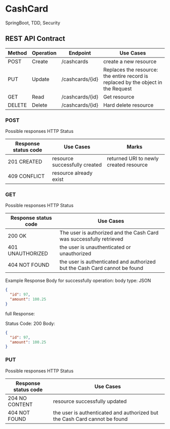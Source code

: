 # CashCard
SpringBoot, TDD, Security



## REST API Contract

| Method | Operation       | Endpoint        | Use Cases                                                                         |
|--------|-----------------|-----------------|-----------------------------------------------------------------------------------|
| POST   | Create          | /cashcards      | create a new resource                                                             |  
| PUT    | Update          | /cashcards/{id} | Replaces the resource: the entire record is replaced by the object in the Request |
| GET    | Read    | /cashcards/{id} | Get resource                                                                      | 
| DELETE | Delete| /cashcards/{id} | Hard delete resource                                                              | 



### POST

Possible responses HTTP Status

| Response status code | Use Cases                     | Marks                                  |
|----------------------|-------------------------------|----------------------------------------|
| 201 CREATED          | resource successfully created | returned URI to newly created resource |
| 409 CONFLICT         | resource already exist        |                                        |



### GET
Possible responses HTTP Status

| Response status code | Use Cases                                                                    |
|----------------------|------------------------------------------------------------------------------|
| 200 OK               | The user is authorized and the Cash Card was successfully retrieved          |
| 401 UNAUTHORIZED     | the user is unauthenticated or unauthorized                                  | 
| 404 NOT FOUND        | the user is authenticated and authorized but the Cash Card cannot be found   | 


Example Response Body for successfully operation:
body type: JSON

```json
{
  "id": 97,
  "amount": 100.25
}
```

full Response:

Status Code: 200
Body:
```json
{
  "id": 97,
  "amount": 100.25
}
```

### PUT
Possible responses HTTP Status

| Response status code | Use Cases                                                                  |
|----------------------|----------------------------------------------------------------------------|
| 204 NO CONTENT       | resource successfully updated                                              |
| 404 NOT FOUND        | the user is authenticated and authorized but the Cash Card cannot be found | 


